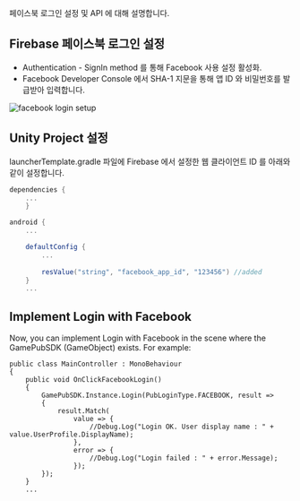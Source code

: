 페이스북 로그인 설정 및 API 에 대해 설명합니다.



## Firebase 페이스북 로그인 설정

* Authentication - SignIn method 를 통해 Facebook 사용 설정 활성화.
* Facebook Developer Console 에서 SHA-1 지문을 통해 앱 ID 와 비밀번호를 발급받아 입력합니다.



![facebook login setup](https://user-images.githubusercontent.com/72954886/96245921-de356980-0fe2-11eb-8f84-2cbc563e29ac.png)





## Unity Project 설정

launcherTemplate.gradle 파일에 Firebase 에서 설정한 웹 클라이언트 ID 를 아래와 같이 설정합니다.



```groovy
dependencies {
    ...
    }

android {
    ...

    defaultConfig {
        ...
        
        resValue("string", "facebook_app_id", "123456") //added
    }
    ...
```





## Implement Login with Facebook

Now, you can implement Login with Facebook in the scene where the GamePubSDK (GameObject) exists. For example:

```
public class MainController : MonoBehaviour
{    
    public void OnClickFacebookLogin()
    {        
        GamePubSDK.Instance.Login(PubLoginType.FACEBOOK, result =>
        {
            result.Match(
                value => {
                    //Debug.Log("Login OK. User display name : " + value.UserProfile.DisplayName);
                },
                error => {
                    //Debug.Log("Login failed : " + error.Message);
                });
        });
    }
    ...
```

